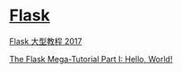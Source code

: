 # [Flask](https://flask.palletsprojects.com/en/2.2.x/)

[Flask 大型教程 2017](https://wizardforcel.gitbooks.io/the-flask-mega-tutorial-2017-zh/content/)

[The Flask Mega-Tutorial Part I: Hello, World!](https://blog.miguelgrinberg.com/post/the-flask-mega-tutorial-part-i-hello-world) 